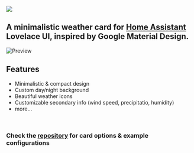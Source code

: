 [![](https://img.shields.io/github/release/kalkih/simple-weather-card.svg?style=flat-square)](https://github.com/kalkih/simple-weather-card/releases/latest)

## A minimalistic weather card for [Home Assistant](https://github.com/home-assistant/home-assistant) Lovelace UI, inspired by Google Material Design.


![Preview](https://user-images.githubusercontent.com/457678/53588519-61dfdf80-3b8d-11e9-9f0d-f5995ba794ce.png)

## Features
* Minimalistic & compact design
* Custom day/night background
* Beautiful weather icons
* Customizable secondary info (wind speed, precipitatio, humidity)
* more...

<br/>

### **Check the [repository](https://github.com/kalkih/simple-weather-card) for card options & example configurations**